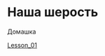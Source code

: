 

# Наша шерость
Домашка

[Lesson_01](https://github.com/Pirania69/Pirania69.github.io/tree/main/lesson_01 "Домашка")

